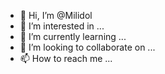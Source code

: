 - 👋 Hi, I’m @Milidol
- 👀 I’m interested in ...
- 🌱 I’m currently learning ...
- 💞️ I’m looking to collaborate on ...
- 📫 How to reach me ...

<!---
Milidol/Milidol is a ✨ special ✨ repository because its `README.md` (this file) appears on your GitHub profile.
You can click the Preview link to take a look at your changes.
--->

